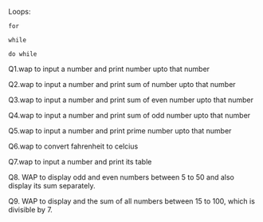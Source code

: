 Loops:

    for
    
    while
    
    do while
    
Q1.wap to input a number and print number upto that number 

Q2.wap to input a number and print sum of number upto that number 

Q3.wap to input a number and print sum of even number upto that number 

Q4.wap to input a number and print sum of odd number upto that number 

Q5.wap to input a number and print prime number upto that number

Q6.wap to convert fahrenheit to celcius

Q7.wap to input a number and print its table 

Q8. WAP to display odd and even numbers between 5 to 50 and also display its sum separately.

Q9. WAP to display and the sum of all numbers between 15 to 100, which is divisible
    by 7.
